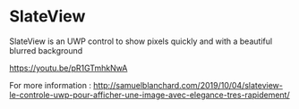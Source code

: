 # SlateView
SlateView is an UWP control to show pixels quickly and with a beautiful blurred background

https://youtu.be/pR1GTmhkNwA

For more information : 
http://samuelblanchard.com/2019/10/04/slateview-le-controle-uwp-pour-afficher-une-image-avec-elegance-tres-rapidement/


